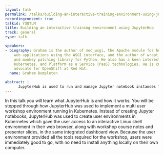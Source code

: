 ```yaml
---
layout: talk
permalink: /talks/building-an-interactive-training-environment-using-jupyterhub
recordingconsent: true
talkid: YQQTLM
title: Building an interactive training environment using JupyterHub
track: general
type: talk

speakers:
- biography: Graham is the author of mod_wsgi, the Apache module for hosting of Python
    web applications using the WSGI interface, and the author of wrapt, a decorator
    and monkey patching library for Python. He also has a keen interest in docker,
    Kubernetes, and Platform as a Service (PaaS) technologies. He is currently a developer
    advocate for OpenShift at Red Hat.
  name: Graham Dumpleton

abstract: | 
      JupyterHub is used to run and manage Jupyter notebook instances for multiple users at the same time. Did you know though that you can use JupyterHub to spawn applications other than Jupyter notebooks? Come see how JupyterHub was used to create a multi user interactive training environment.
---
```


In this talk you will learn what JupyterHub is and how it works. You will be stepped through how JupyterHub was used to implement a multi user workshop environment running in Kubernetes. Instead of creating Jupyter notebooks, JupyterHub was used to create user environments in Kubernetes which gave the user access to an interactive Linux shell environment in their web browser, along with workshop course notes and presenter slides, in the same integrated dashboard view. Because the user environment provided all the tools required for the workshop, users were immediately good to go, with no need to install anything locally on their own computer.
